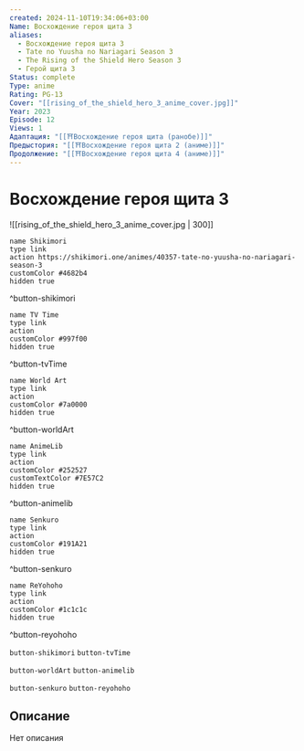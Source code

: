 ```yaml
---
created: 2024-11-10T19:34:06+03:00
Name: Восхождение героя щита 3
aliases:
  - Восхождение героя щита 3
  - Tate no Yuusha no Nariagari Season 3
  - The Rising of the Shield Hero Season 3
  - Герой щита 3
Status: complete
Type: anime
Rating: PG-13
Cover: "[[rising_of_the_shield_hero_3_anime_cover.jpg]]"
Year: 2023
Episode: 12
Views: 1
Адаптация: "[[⛩️Восхождение героя щита (ранобе)]]"
Предыстория: "[[⛩️Восхождение героя щита 2 (аниме)]]"
Продолжение: "[[⛩️Восхождение героя щита 4 (аниме)]]"
---
```


# Восхождение героя щита 3

![[rising_of_the_shield_hero_3_anime_cover.jpg | 300]]

```button
name Shikimori
type link
action https://shikimori.one/animes/40357-tate-no-yuusha-no-nariagari-season-3
customColor #4682b4
hidden true
```
^button-shikimori

```button
name TV Time
type link
action 
customColor #997f00
hidden true
```
^button-tvTime

```button
name World Art
type link
action 
customColor #7a0000
hidden true
```
^button-worldArt

```button
name AnimeLib
type link
action 
customColor #252527
customTextColor #7E57C2
hidden true
```
^button-animelib

```button
name Senkuro
type link
action 
customColor #191A21
hidden true
```
^button-senkuro

```button
name ReYohoho
type link
action 
customColor #1c1c1c
hidden true
```
^button-reyohoho



`button-shikimori` `button-tvTime`

`button-worldArt` `button-animelib`

`button-senkuro` `button-reyohoho`



## Описание

Нет описания
